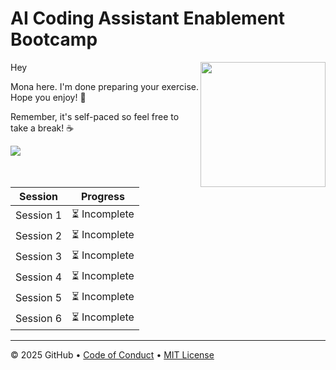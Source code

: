 # AI Coding Assistant Enablement Bootcamp

<img src="https://octodex.github.com/images/Professortocat_v2.png" align="right" height="200px" />

Hey

Mona here. I'm done preparing your exercise. Hope you enjoy! 💚

Remember, it's self-paced so feel free to take a break! ☕️

[![](https://img.shields.io/badge/Start%20Session%201-%E2%86%92-1f883d?style=for-the-badge&logo=github&labelColor=197935)](https://github.com/colby-timm/copilot-ae-bootcamp/issues/1)

|Session|Progress|
|-|-|
|Session 1|⏳ Incomplete|
|Session 2|⏳ Incomplete|
|Session 3|⏳ Incomplete|
|Session 4|⏳ Incomplete|
|Session 5|⏳ Incomplete|
|Session 6|⏳ Incomplete|

---

&copy; 2025 GitHub &bull; [Code of Conduct](https://www.contributor-covenant.org/version/2/1/code_of_conduct/code_of_conduct.md) &bull; [MIT License](https://gh.io/mit)
